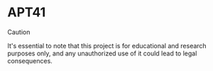 # APT41


> [!CAUTION]
> It's essential to note that this project is for educational and research purposes only, and any unauthorized use of it could lead to legal consequences.
